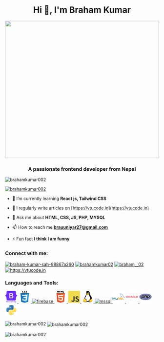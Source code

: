 <h1 align="center">Hi 👋, I'm Braham Kumar</h1>
<img src="https://miro.medium.com/v2/resize:fit:1358/1*yw0TnheAGN-LPneDaTlaxw.gif" height="450" width="100%" align-t-item="center"></img>
<h3 align="center">A passionate frontend developer from Nepal</h3>

<p align="left"> <img src="https://komarev.com/ghpvc/?username=brahamkumar002&label=Profile%20views&color=0e75b6&style=flat" alt="brahamkumar002" /> </p>

<p align="left"> <a href="https://github.com/ryo-ma/github-profile-trophy"><img src="https://github-profile-trophy.vercel.app/?username=brahamkumar002" alt="brahamkumar002" /></a> </p>

- 🌱 I’m currently learning **React js, Tailwind CSS**

- 📝 I regularly write articles on [https://vtucode.in](https://vtucode.in)

- 💬 Ask me about **HTML, CSS, JS, PHP, MYSQL**

- 📫 How to reach me **brauuniyar27@gmail.com**

- ⚡ Fun fact **I think I am funny**

<h3 align="left">Connect with me:</h3>
<p align="left">
<a href="https://linkedin.com/in/braham-kumar-sah-98867a260" target="blank"><img align="center" src="https://raw.githubusercontent.com/rahuldkjain/github-profile-readme-generator/master/src/images/icons/Social/linked-in-alt.svg" alt="braham-kumar-sah-98867a260" height="30" width="40" /></a>
<a href="https://fb.com/brahamkumar02" target="blank"><img align="center" src="https://raw.githubusercontent.com/rahuldkjain/github-profile-readme-generator/master/src/images/icons/Social/facebook.svg" alt="brahamkumar02" height="30" width="40" /></a>
<a href="https://instagram.com/braham__02" target="blank"><img align="center" src="https://raw.githubusercontent.com/rahuldkjain/github-profile-readme-generator/master/src/images/icons/Social/instagram.svg" alt="braham__02" height="30" width="40" /></a>
<a href="/https://vtucode.in" target="blank"><img align="center" src="https://raw.githubusercontent.com/rahuldkjain/github-profile-readme-generator/master/src/images/icons/Social/rss.svg" alt="https://vtucode.in" height="30" width="40" /></a>
</p>

<h3 align="left">Languages and Tools:</h3>
<p align="left"> <a href="https://getbootstrap.com" target="_blank" rel="noreferrer"> <img src="https://raw.githubusercontent.com/devicons/devicon/master/icons/bootstrap/bootstrap-plain-wordmark.svg" alt="bootstrap" width="40" height="40"/> </a> <a href="https://www.w3schools.com/css/" target="_blank" rel="noreferrer"> <img src="https://raw.githubusercontent.com/devicons/devicon/master/icons/css3/css3-original-wordmark.svg" alt="css3" width="40" height="40"/> </a> <a href="https://firebase.google.com/" target="_blank" rel="noreferrer"> <img src="https://www.vectorlogo.zone/logos/firebase/firebase-icon.svg" alt="firebase" width="40" height="40"/> </a> <a href="https://www.w3.org/html/" target="_blank" rel="noreferrer"> <img src="https://raw.githubusercontent.com/devicons/devicon/master/icons/html5/html5-original-wordmark.svg" alt="html5" width="40" height="40"/> </a> <a href="https://developer.mozilla.org/en-US/docs/Web/JavaScript" target="_blank" rel="noreferrer"> <img src="https://raw.githubusercontent.com/devicons/devicon/master/icons/javascript/javascript-original.svg" alt="javascript" width="40" height="40"/> </a> <a href="https://www.linux.org/" target="_blank" rel="noreferrer"> <img src="https://raw.githubusercontent.com/devicons/devicon/master/icons/linux/linux-original.svg" alt="linux" width="40" height="40"/> </a> <a href="https://www.microsoft.com/en-us/sql-server" target="_blank" rel="noreferrer"> <img src="https://www.svgrepo.com/show/303229/microsoft-sql-server-logo.svg" alt="mssql" width="40" height="40"/> </a> <a href="https://www.mysql.com/" target="_blank" rel="noreferrer"> <img src="https://raw.githubusercontent.com/devicons/devicon/master/icons/mysql/mysql-original-wordmark.svg" alt="mysql" width="40" height="40"/> </a> <a href="https://www.oracle.com/" target="_blank" rel="noreferrer"> <img src="https://raw.githubusercontent.com/devicons/devicon/master/icons/oracle/oracle-original.svg" alt="oracle" width="40" height="40"/> </a> <a href="https://www.php.net" target="_blank" rel="noreferrer"> <img src="https://raw.githubusercontent.com/devicons/devicon/master/icons/php/php-original.svg" alt="php" width="40" height="40"/> </a> <a href="https://www.python.org" target="_blank" rel="noreferrer"> <img src="https://raw.githubusercontent.com/devicons/devicon/master/icons/python/python-original.svg" alt="python" width="40" height="40"/> </a> </p>

<p><img align="left" src="https://github-readme-stats.vercel.app/api/top-langs?username=brahamkumar002&show_icons=true&locale=en&layout=compact" alt="brahamkumar002" /></p>

<p>&nbsp;<img align="center" src="https://github-readme-stats.vercel.app/api?username=brahamkumar002&show_icons=true&locale=en" alt="brahamkumar002" /></p>

<p><img align="center" src="https://github-readme-streak-stats.herokuapp.com/?user=brahamkumar002&" alt="brahamkumar002" /></p>
